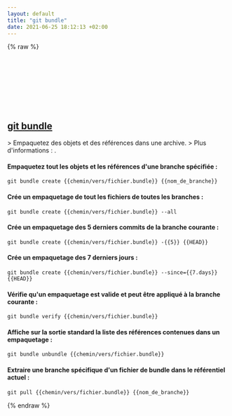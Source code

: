 ```yaml
---
layout: default
title: "git bundle"
date: 2021-06-25 18:12:13 +02:00
---
```

{% raw %}
<h2 id="git-bundle">
  <a href="/fr/common/git-bundle.html">git bundle</a> <a href="#git-bundle"><svg class="icon">
    <use href="/assets/images/unicode_sprite.svg#link" />
  </svg></a>
</h2>
> Empaquetez des objets et des références dans une archive.
> Plus d'informations : <https://git-scm.com/docs/git-bundle>.

#### Empaquetez tout les objets et les références d'une branche spécifiée :
```shell
git bundle create {{chemin/vers/fichier.bundle}} {{nom_de_branche}}
```
#### Crée un empaquetage de tout les fichiers de toutes les branches :
```shell
git bundle create {{chemin/vers/fichier.bundle}} --all
```
#### Crée un empaquetage des 5 derniers commits de la branche courante :
```shell
git bundle create {{chemin/vers/fichier.bundle}} -{{5}} {{HEAD}}
```
#### Crée un empaquetage des 7 derniers jours :
```shell
git bundle create {{chemin/vers/fichier.bundle}} --since={{7.days}} {{HEAD}}
```
#### Vérifie qu'un empaquetage est valide et peut être appliqué à la branche courante :
```shell
git bundle verify {{chemin/vers/fichier.bundle}}
```
#### Affiche sur la sortie standard la liste des références contenues dans un empaquetage :
```shell
git bundle unbundle {{chemin/vers/fichier.bundle}}
```
#### Extraire une branche spécifique d'un fichier de bundle dans le référentiel actuel :
```shell
git pull {{chemin/vers/fichier.bundle}} {{nom_de_branche}}
```
{% endraw %}